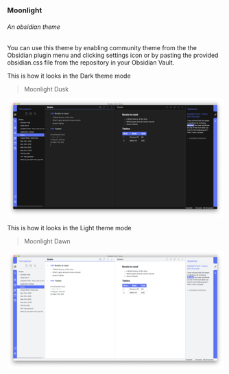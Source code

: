 ### Moonlight

######  An obsidian theme



You can use this theme by enabling community theme from the the Obsidian plugin menu and clicking settings icon or by pasting the provided obsidian.css file from the repository in your Obsidian Vault.



This is how it looks in the Dark theme mode

> Moonlight Dusk

![Moonlight-dusk](moonlight-dusk.png)



This is how it looks in the Light theme mode

> Moonlight Dawn

![moonlight-dawn](moonlight-dawn.png)